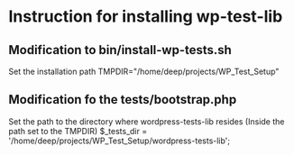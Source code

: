 # Instruction for installing wp-test-lib

## Modification to bin/install-wp-tests.sh
 Set the installation path
TMPDIR="/home/deep/projects/WP_Test_Setup"

## Modification fo the tests/bootstrap.php
 Set the path to the directory where wordpress-tests-lib resides (Inside the path set to the TMPDIR)
$_tests_dir = '/home/deep/projects/WP_Test_Setup/wordpress-tests-lib';
